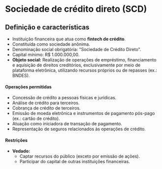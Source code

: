 # Sociedade de crédito direto (SCD)

## Definição e características
- Instituição financeira que atua como **fintech de crédito**.
- Constituída como sociedade anônima.
- Denominação social obrigatória: "Sociedade de Crédito Direto".
- Capital mínimo: R$ 1.000.000,00.
- **Objeto social:** Realização de operações de empréstimo, financiamento e aquisição de direitos creditórios, exclusivamente por meio de plataforma eletrônica, utilizando recursos próprios ou de repasses (ex.: BNDES).

#### Operações permitidas
- Concessão de crédito a pessoas físicas e jurídicas.
- Análise de crédito para terceiros.
- Cobrança de crédito de terceiros.
- Emissão de moeda eletrônica e instrumentos de pagamento pós-pago (ex.: cartão de crédito).
- Atuação como iniciadora de transação de pagamento.
- Representação de seguros relacionados às operações de crédito.

#### Restrições
- **Vedado:**
  - Captar recursos do público (exceto por emissão de ações).
  - Participar do capital de outras instituições financeiras.

